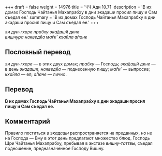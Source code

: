 +++
draft = false
weight = 14976
title = 'ЧЧ Ади 10.71'
description = 'В их домах Господь Чайтанья Махапрабху в дни экадаши просил пищу и Сам съедал ее.'
summary = 'В их домах Господь Чайтанья Махапрабху в дни экадаши просил пищу и Сам съедал ее.'
+++

_эи дуи-гхаре прабху эка̄даш́ӣ дине  
вишн̣ура наиведйа ма̄ги’ кха̄ила а̄пане_

## Пословный перевод

_эи_ _дуи_\-_гхаре_ — в этих двух домах; _прабху_ — Господь; _эка̄даш́ӣ_ _дине_ — в день _экадаши_; _наиведйа_ — поднесенную пищу; _ма̄ги’_ — выпросив; _кха̄ила_ — ел; _а̄пане_ — лично.

## Перевод

**В их домах Господь Чайтанья Махапрабху в дни экадаши просил пищу и Сам съедал ее.**

## Комментарий

Правило поститься в _экадаши_ распространяется на преданных, но не на Господа — Ему в этот день предлагают множество блюд. Господь Шри Чайтанья Махапрабху, пребывая в экстазе _вишну-таттвы,_ съедал подношение, предназначенное Господу Вишну.
